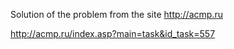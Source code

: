 
  
  Solution of the problem from the site http://acmp.ru
  
  http://acmp.ru/index.asp?main=task&id_task=557

